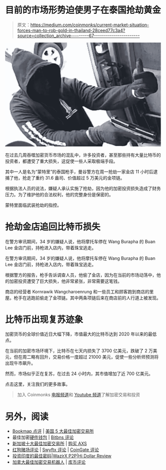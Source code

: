# 目前的市场形势迫使男子在泰国抢劫黄金

> 原文：<https://medium.com/coinmonks/current-market-situation-forces-man-to-rob-gold-in-thailand-28ceed77c3a4?source=collection_archive---------67----------------------->

![](img/571123321d6d60d6df8dbb9e1c545c7b.png)

在过去几周吞噬加密货币市场的混乱中，许多投资者，甚至那些持有大量比特币的投资者，都遭受了重大损失，这促使一些人采取极端手段。

其中一人是名为“蒙特里”的泰国枪手，曼谷警方在周一抢劫一家金店 11 小时后逮捕了他，抢走了重约 31.6 盎司、价值超过 5 万美元的金项链。

根据执法人员的说法，嫌疑人承认实施了抢劫，因为他的加密投资损失造成了财务压力。为了维护他的合法权利，他的完整身份是保密的。

蒙特里面临武装抢劫的指控。

# 抢劫金店追回比特币损失

在警方审讯期间，34 岁的嫌疑人说，他将摩托车停在 Wang Burapha 的 Buan Lee 金店门前，持枪进入店内，带着珠宝逃走。

在警方审讯期间，34 岁的嫌疑人说，他将摩托车停在 Wang Burapha 的 Buan Lee 金店门前，持枪进入店内，带着珠宝逃走。

根据警方的报告，枪手告诉调查人员，他偷了金店，因为在当前的市场动荡中，他的加密投资遭受了巨大损失，他非常紧张，非常需要这笔钱。

商店的经营者 Kornrawik Wangcharoenrung 和一些员工和顾客跑到商店的里屋。枪手在逃跑前偷走了金项链。其中两条项链后来在商店前的人行道上被发现。

# 比特币出现复苏迹象

加密货币的全球价值近日大幅下降，市值最大的比特币达到 2020 年以来的最低点。

在当前的加密市场环境下，比特币在七天内损失了 3700 亿美元，跌破了 2 万美元，但在周二略有回升，交易价格一度超过 21000 美元，促使一些分析师预测将出现牛市飙升。

然而，市场似乎正在复苏，在过去 24 小时内，其市值增加了近 700 亿美元。

点击这里，关注我们的更多故事。

> 加入 Coinmonks [电报频道](https://t.me/coincodecap)和 [Youtube 频道](https://www.youtube.com/c/coinmonks/videos)了解加密交易和投资

# 另外，阅读

*   [Bookmap 点评](https://coincodecap.com/bookmap-review-2021-best-trading-software) | [美国 5 大最佳加密交易所](https://coincodecap.com/crypto-exchange-usa)
*   最佳加密[硬件钱包](/coinmonks/hardware-wallets-dfa1211730c6) | [Bitbns 评论](/coinmonks/bitbns-review-38256a07e161)
*   [新加坡十大最佳加密交易所](https://coincodecap.com/crypto-exchange-in-singapore) | [购买 AXS](https://coincodecap.com/buy-axs-token)
*   [红狗赌场评论](https://coincodecap.com/red-dog-casino-review) | [Swyftx 评论](https://coincodecap.com/swyftx-review) | [CoinGate 评论](https://coincodecap.com/coingate-review)
*   [投资印度的最佳密码](https://coincodecap.com/best-crypto-to-invest-in-india-in-2021)|[WazirX P2P](https://coincodecap.com/wazirx-p2p)|[Hi Dollar Review](https://coincodecap.com/hi-dollar-review)
*   [加拿大最佳加密交易机器人](https://coincodecap.com/5-best-crypto-trading-bots-in-canada) | [库币评论](https://coincodecap.com/kucoin-review)